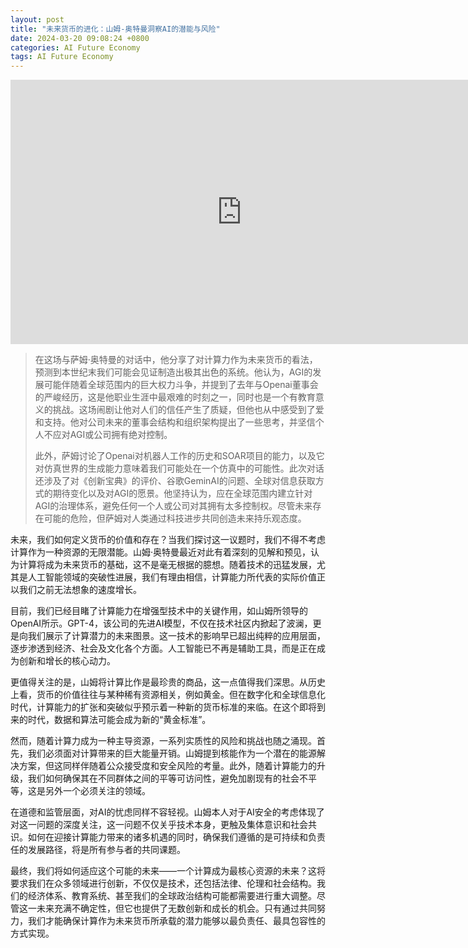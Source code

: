 ```yaml
---
layout: post
title: "未来货币的进化：山姆-奥特曼洞察AI的潜能与风险"
date: 2024-03-20 09:08:24 +0800
categories: AI Future Economy
tags: AI Future Economy
---
```


<iframe width="740" height="423" src="https://www.youtube.com/embed/jvqFAi7vkBc?si=zV86-Y9nfOTvVaXq" title="YouTube video player" frameborder="0" allow="accelerometer; autoplay; clipboard-write; encrypted-media; gyroscope; picture-in-picture; web-share" allowfullscreen></iframe>

> 在这场与萨姆·奥特曼的对话中，他分享了对计算力作为未来货币的看法，预测到本世纪末我们可能会见证制造出极其出色的系统。他认为，AGI的发展可能伴随着全球范围内的巨大权力斗争，并提到了去年与Openai董事会的严峻经历，这是他职业生涯中最艰难的时刻之一，同时也是一个有教育意义的挑战。这场闹剧让他对人们的信任产生了质疑，但他也从中感受到了爱和支持。他对公司未来的董事会结构和组织架构提出了一些思考，并坚信个人不应对AGI或公司拥有绝对控制。
> 
> 此外，萨姆讨论了Openai对机器人工作的历史和SOAR项目的能力，以及它对仿真世界的生成能力意味着我们可能处在一个仿真中的可能性。此次对话还涉及了对《创新宝典》的评价、谷歌GeminAI的问题、全球对信息获取方式的期待变化以及对AGI的愿景。他坚持认为，应在全球范围内建立针对AGI的治理体系，避免任何一个人或公司对其拥有太多控制权。尽管未来存在可能的危险，但萨姆对人类通过科技进步共同创造未来持乐观态度。

未来，我们如何定义货币的价值和存在？当我们探讨这一议题时，我们不得不考虑计算作为一种资源的无限潜能。山姆·奥特曼最近对此有着深刻的见解和预见，认为计算将成为未来货币的基础，这不是毫无根据的臆想。随着技术的迅猛发展，尤其是人工智能领域的突破性进展，我们有理由相信，计算能力所代表的实际价值正以我们之前无法想象的速度增长。

目前，我们已经目睹了计算能力在增强型技术中的关键作用，如山姆所领导的OpenAI所示。GPT-4，该公司的先进AI模型，不仅在技术社区内掀起了波澜，更是向我们展示了计算潜力的未来图景。这一技术的影响早已超出纯粹的应用层面，逐步渗透到经济、社会及文化各个方面。人工智能已不再是辅助工具，而是正在成为创新和增长的核心动力。

更值得关注的是，山姆将计算比作是最珍贵的商品，这一点值得我们深思。从历史上看，货币的价值往往与某种稀有资源相关，例如黄金。但在数字化和全球信息化时代，计算能力的扩张和突破似乎预示着一种新的货币标准的来临。在这个即将到来的时代，数据和算法可能会成为新的“黄金标准”。

然而，随着计算力成为一种主导资源，一系列实质性的风险和挑战也随之涌现。首先，我们必须面对计算带来的巨大能量开销。山姆提到核能作为一个潜在的能源解决方案，但这同样伴随着公众接受度和安全风险的考量。此外，随着计算能力的升级，我们如何确保其在不同群体之间的平等可访问性，避免加剧现有的社会不平等，这是另外一个必须关注的领域。

在道德和监管层面，对AI的忧虑同样不容轻视。山姆本人对于AI安全的考虑体现了对这一问题的深度关注，这一问题不仅关乎技术本身，更触及集体意识和社会共识。如何在迎接计算能力带来的诸多机遇的同时，确保我们遵循的是可持续和负责任的发展路径，将是所有参与者的共同课题。

最终，我们将如何适应这个可能的未来——一个计算成为最核心资源的未来？这将要求我们在众多领域进行创新，不仅仅是技术，还包括法律、伦理和社会结构。我们的经济体系、教育系统、甚至我们的全球政治结构可能都需要进行重大调整。尽管这一未来充满不确定性，但它也提供了无数创新和成长的机会。只有通过共同努力，我们才能确保计算作为未来货币所承载的潜力能够以最负责任、最具包容性的方式实现。
